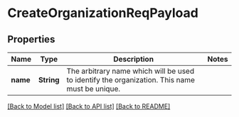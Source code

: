 # CreateOrganizationReqPayload

## Properties

Name | Type | Description | Notes
------------ | ------------- | ------------- | -------------
**name** | **String** | The arbitrary name which will be used to identify the organization. This name must be unique. | 

[[Back to Model list]](../README.md#documentation-for-models) [[Back to API list]](../README.md#documentation-for-api-endpoints) [[Back to README]](../README.md)


